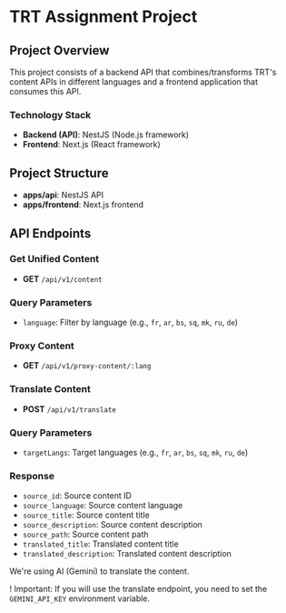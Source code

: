 # TRT Assignment Project

## Project Overview

This project consists of a backend API that combines/transforms TRT's content APIs in different languages and a frontend application that consumes this API.

### Technology Stack

- **Backend (API)**: NestJS (Node.js framework)
- **Frontend**: Next.js (React framework)

## Project Structure

- **apps/api**: NestJS API
- **apps/frontend**: Next.js frontend

## API Endpoints

### Get Unified Content

- **GET** `/api/v1/content`

### Query Parameters

- `language`: Filter by language (e.g., `fr`, `ar`, `bs`, `sq`, `mk`, `ru`, `de`)

### Proxy Content

- **GET** `/api/v1/proxy-content/:lang`

### Translate Content

- **POST** `/api/v1/translate`

### Query Parameters

- `targetLangs`: Target languages (e.g., `fr`, `ar`, `bs`, `sq`, `mk`, `ru`, `de`)

### Response

- `source_id`: Source content ID
- `source_language`: Source content language
- `source_title`: Source content title
- `source_description`: Source content description
- `source_path`: Source content path
- `translated_title`: Translated content title
- `translated_description`: Translated content description

We're using AI (Gemini) to translate the content.

! Important: If you will use the translate endpoint, you need to set the `GEMINI_API_KEY` environment variable.
